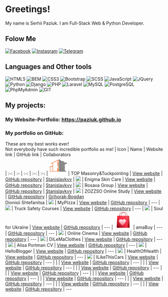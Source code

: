 # Greetings!

My name is Serhii Paziuk. I am Full-Stack Web & Python Developer.

## Folow Me
[![Facebook](https://img.shields.io/badge/-Facebook-090909?style=for-the-badge&logo=facebook)](https://www.facebook.com/paziuk.17)
[![Instagram](https://img.shields.io/badge/-Instagram-090909?style=for-the-badge&logo=instagram)](https://www.instagram.com/paziuk.17)
[![Telegram](https://img.shields.io/badge/-Telegram-090909?style=for-the-badge&logo=telegram)](https://t.me/Paziuk17)

## Languages and Other tools
   ![HTML5](https://img.shields.io/badge/-HTML5-ffffff?style=for-the-badge&logo=html5)
   ![BEM](https://img.shields.io/badge/-BEM-052534?style=for-the-badge&logo=bem)
   ![CSS3](https://img.shields.io/badge/-CSS3-264de4?style=for-the-badge&logo=css3)
   ![Bootstrap](https://img.shields.io/badge/-Bootstrap-ffffff?style=for-the-badge&logo=bootstrap)
   ![SCSS](https://img.shields.io/badge/-SASS/SCSS-264de4?style=for-the-badge&logo=sass)
   ![JavaScript](https://img.shields.io/badge/-JavaScript-ffffff?style=for-the-badge&logo=javascript)
   ![JQuery](https://img.shields.io/badge/-JQuery-264de4?style=for-the-badge&logo=jquery)
   ![Python](https://img.shields.io/badge/-Python-ffdf5a?style=for-the-badge&logo=python)
   ![Django](https://img.shields.io/badge/-Django-0c4b33?style=for-the-badge&logo=django)
   ![PHP](https://img.shields.io/badge/-PHP-090909?style=for-the-badge&logo=php)
   ![Laravel](https://img.shields.io/badge/-Laravel-090909?style=for-the-badge&logo=laravel)
   ![MySQL](https://img.shields.io/badge/-MySQL-ffffff?style=for-the-badge&logo=mysql)
   ![PostgreSQL](https://img.shields.io/badge/-PostgreSQL-ffffff?style=for-the-badge&logo=postgresql)
   ![PhpMyAdmin](https://img.shields.io/badge/-PhpMyAdmin-ff9800?style=for-the-badge&logo=phpmyadmin)
   ![GIT](https://img.shields.io/badge/-GIT-ffffff?style=for-the-badge&logo=git)
   
## My projects:
### My Website-Portfolio: https://paziuk.github.io
### My portfolio on GitHub: 
These are my best works ever! <br>
Not everybody have such incredible portfolio as me!
| Icon                                                                                                                      | Name                        | Website link                                                                               | GitHub link                                                                 | Collaborators                     
| :-:                                                                                                                       | :-                          | :-:                                                                                        | :-:                                                                         | :-:
| ![](https://github.com/PAZIUK/TOP-Masonry-Tuckpointing/blob/main/img/favicons/apple-touch-icon-57x57-precomposed.png)     | TOP Masonry&Tuckpointing    | [View website](https://top-masonry.com)                                                    | [GitHub repository](https://github.com/PAZIUK/TOP-Masonry-Tuckpointing)     | [Stanislavkvv](https://github.com/Stanislavkvv)
| ![](https://paziuk.github.io/Projects/Websites/Enigma_Skin_Care/img/favicons/apple-touch-icon-57x57-precomposed.png)      | Enigma Skin Care            | [View website](https://paziuk.github.io/Projects/Websites/Enigma_Skin_Care/index.html)     | [GitHub repository](https://github.com/PAZIUK/Enigma-Skin-Care)             | [Stanislavkvv](https://github.com/Stanislavkvv)
| ![](https://paziuk.github.io/Projects/Websites/Rosava_Group/img/favicons/apple-touch-icon-57x57-precomposed.png)          | Rosava Group                | [View website](https://paziuk.github.io/Projects/Websites/Rosava_Group/index.html)         | [GitHub repository](https://github.com/PAZIUK/Rosava-Group)                 | [Stanislavkvv](https://github.com/Stanislavkvv)
| ![](http://zozrozklad.zzz.com.ua/img/favicons/apple-touch-icon-57x57-precomposed.png)                                     | ZOZZSO Online Study         | [View website](http://zozrozklad.zzz.com.ua)                                               | [GitHub repository](https://github.com/PAZIUK/zozzso-online-study)          | [Grihorak-Bogdan](https://github.com/Grihorak-Bogdan) </br> Dionisii Shtefanitsa
| ![](https://paziuk.github.io/Projects/Websites/MyPIzza/img/57x57.png)                                                     | MyPIzza                     | [View website](https://paziuk.github.io/Projects/Websites/MyPIzza/index.html)              | [GitHub repository](https://github.com/PAZIUK/MyPIzza)                      | ---
| ![](https://paziuk.github.io/Projects/Websites/Truck-Safety-Courses/img/favicons/apple-touch-icon-57x57-precomposed.png)  | Truck Safety Courses        | [View website](https://paziuk.github.io/Projects/Websites/Truck-Safety-Courses/index.html) | [GitHub repository](https://github.com/PAZIUK/Truck-Safety-Courses)         | ---
| ![](https://paziuk.github.io/Projects/Websites/Soul_for_Ukraine/img/favicons/apple-touch-icon-57x57-precomposed.png)      | Soul for Ukraine            | [View website](https://paziuk.github.io/Projects/Websites/Soul_for_Ukraine/index.html)     | [GitHub repository](https://github.com/PAZIUK/Soul-for-Ukraine)             | ---
| ![](https://github.com/PAZIUK/amaBuy/blob/main/img/favicons/apple-touch-icon-57x57-precomposed.png)                       | amaBuy                      | ---                                                                                        | [GitHub repository](https://github.com/PAZIUK/amaBuy)                       | ---
| ![](https://paziuk.github.io/Projects/Websites/Online_Cinema/img/apple-touch-icon-57x57-precomposed.png)                  | Online Cinema               | [View website](https://paziuk.github.io/Projects/Websites/Online_Cinema/index.html)        | [GitHub repository](https://github.com/PAZIUK/Online_Cinema)                | ---
| ![](https://paziuk.github.io/Projects/Websites/DiLeMaClothes/img/57x57.png)                                               | DiLeMaClothes               | [View website](https://paziuk.github.io/Projects/Websites/DiLeMaClothes/index.html)        | [GitHub repository](https://github.com/PAZIUK/DiLeMaClothes)                | ---
| ![](https://paziuk.github.io/Projects/Websites/Alisa_Portman_CV/img/57x57.png)                                            | Alisa Portman CV            | [View website](https://paziuk.github.io/Projects/Websites/Alisa_Portman_CV/index.html)     | [GitHub repository](https://github.com/PAZIUK/Alisa_Portman_CV)             | ---
| ![](https://paziuk.github.io/Projects/Websites/HelloBlogger/img/apple-touch-icon-57x57-precomposed.png)                   | HelloBlogger                | [View website](https://paziuk.github.io/Projects/Websites/HelloBlogger/index.html)         | [GitHub repository](https://github.com/PAZIUK/HelloBlogger)                 | ---
| ![](https://paziuk.github.io/Projects/Websites/HealthOfHealth/img/57x57.png)                                              | HealthOfHealth              | [View website](https://paziuk.github.io/Projects/Websites/HealthOfHealth/index.html)       | [GitHub repository](https://github.com/PAZIUK/HealthOfHealth)               | ---
| ![](https://paziuk.github.io/Projects/Websites/ILikeThisCars/img/57x57.png)                                               | ILikeThisCars               | [View website](https://paziuk.github.io/Projects/Websites/ILikeThisCars/index.html)        | [GitHub repository](https://github.com/PAZIUK/ILikeThisCars)                | ---
|        |            | [View website](https://paziuk.github.io/Projects)       | [GitHub repository]()       | ---
|        |            | [View website](https://paziuk.github.io/Projects)       | [GitHub repository]()       | ---
|        |            | [View website](https://paziuk.github.io/Projects)       | [GitHub repository]()       | ---
|        |            | [View website](https://paziuk.github.io/Projects)       | [GitHub repository]()       | ---
|        |            | [View website](https://paziuk.github.io/Projects)       | [GitHub repository]()       | ---
|        |            | [View website](https://paziuk.github.io/Projects)       | [GitHub repository]()       | ---
|        |            | [View website](https://paziuk.github.io/Projects)       | [GitHub repository]()       | ---
|        |            | [View website](https://paziuk.github.io/Projects)       | [GitHub repository]()       | ---
|        |            | [View website](https://paziuk.github.io/Projects)       | [GitHub repository]()       | ---
